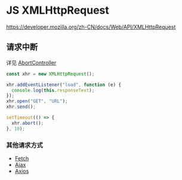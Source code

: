 # JS XMLHttpRequest

https://developer.mozilla.org/zh-CN/docs/Web/API/XMLHttpRequest

## 请求中断

详见 [AbortController](./AbortController.md)

```js
const xhr = new XMLHttpRequest();

xhr.addEventListener("load", function (e) {
  console.log(this.responseText);
});
xhr.open("GET", "URL");
xhr.send();

setTimeout(() => {
  xhr.abort();
}, 10);
```

### 其他请求方式

- [Fetch](./Fetch-API.md)
- [Ajax]()
- [Axios]()
